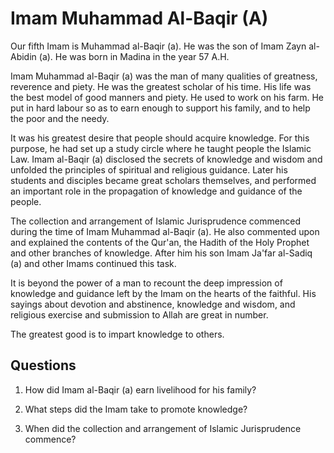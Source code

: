 Imam Muhammad Al-Baqir (A)
==========================

Our fifth Imam is Muhammad al-Baqir (a). He was the son of Imam Zayn
al-Abidin (a). He was born in Madina in the year 57 A.H.

Imam Muhammad al-Baqir (a) was the man of many qualities of greatness,
reverence and piety. He was the greatest scholar of his time. His life
was the best model of good manners and piety. He used to work on his
farm. He put in hard labour so as to earn enough to support his family,
and to help the poor and the needy.

It was his greatest desire that people should acquire knowledge. For
this purpose, he had set up a study circle where he taught people the
Islamic Law. Imam al-Baqir (a) disclosed the secrets of knowledge and
wisdom and unfolded the principles of spiritual and religious guidance.
Later his students and disciples became great scholars themselves, and
performed an important role in the propagation of knowledge and guidance
of the people.

The collection and arrangement of Islamic Jurisprudence commenced during
the time of Imam Muhammad al-Baqir (a). He also commented upon and
explained the contents of the Qur'an, the Hadith of the Holy Prophet and
other branches of knowledge. After him his son Imam Ja'far al-Sadiq (a)
and other Imams continued this task.

It is beyond the power of a man to recount the deep impression of
knowledge and guidance left by the Imam on the hearts of the faithful.
His sayings about devotion and abstinence, knowledge and wisdom, and
religious exercise and submission to Allah are great in number.

The greatest good is to impart knowledge to others.

Questions
---------

1. How did Imam al-Baqir (a) earn livelihood for his family?

2. What steps did the Imam take to promote knowledge?

3. When did the collection and arrangement of Islamic Jurisprudence
commence?



